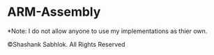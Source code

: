# ARM-Assembly
*Note: I do not allow anyone to use my implementations as thier own.

©Shashank Sabhlok. All Rights Reserved
